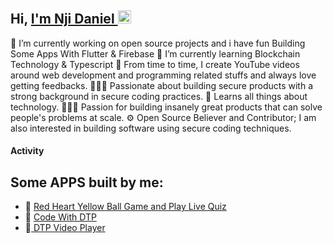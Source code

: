  ## Hi, <a href="https://daniel-theprogrammer.github.io/Portfolio/#portfolio"> I'm Nji Daniel </a> <img src="https://user-images.githubusercontent.com/1303154/88677602-1635ba80-d120-11ea-84d8-d263ba5fc3c0.gif" width="21px" height="21px" alt="hi">

🔭 I’m currently working on open source projects and i have fun Building Some Apps With Flutter & Firebase
🌱 I’m currently learning  Blockchain Technology & Typescript
🌱 From time to time, I create YouTube videos around web development and programming related stuffs and always love getting feedbacks.
👷🏾‍♂️ Passionate about building secure products with a strong background in secure coding practices.
📖 Learns all things about technology.
👷🏾‍♂️ Passion for building insanely great products that can solve people's problems at scale.
⚙ Open Source Believer and Contributor; I am also interested in building software using secure coding techniques.

#### Activity
<!--START_SECTION:waka-->
## Some APPS built by me: 	
- 🔭 <a href="https://play.google.com/store/apps/details?id=red.heart.yellow.ball"> Red Heart Yellow Ball Game and Play Live Quiz</a>
- 🔭 <a href="https://play.google.com/store/apps/details?id=com.code.from.scratch.withme"> Code With DTP </a>
- 🔭<a href=" https://play.google.com/store/apps/details?id=com.dtp.player">  DTP Video Player  </a>
